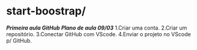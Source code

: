 # start-boostrap/
***Primeira aula GitHub***
***Plano de aula 09/03***
1.Criar uma conta.
2.Criar um repositório.
3.Conectar GitHub com VScode.
4.Enviar o projeto no VScode p/ GitHub.
